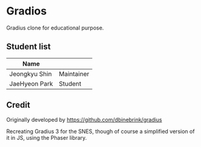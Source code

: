 # Gradios

Gradius clone for educational purpose.

## Student list

| Name         |            |
|--------------|------------|
| Jeongkyu Shin| Maintainer |
|JaeHyeon Park |   Student   |

## Credit

Originally developed by https://github.com/dbinebrink/gradius

Recreating Gradius 3 for the SNES, though of course a simplified version of it in JS, using the Phaser library.

